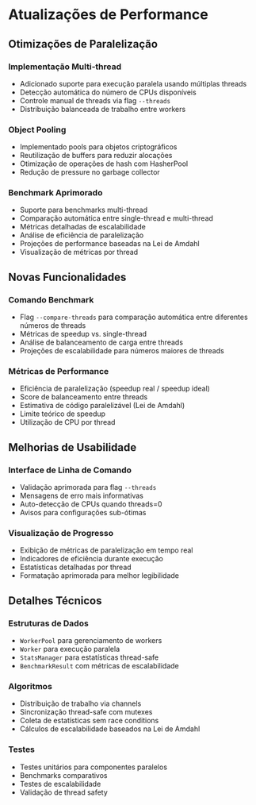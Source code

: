 # Atualizações de Performance

## Otimizações de Paralelização

### Implementação Multi-thread
- Adicionado suporte para execução paralela usando múltiplas threads
- Detecção automática do número de CPUs disponíveis
- Controle manual de threads via flag `--threads`
- Distribuição balanceada de trabalho entre workers

### Object Pooling
- Implementado pools para objetos criptográficos
- Reutilização de buffers para reduzir alocações
- Otimização de operações de hash com HasherPool
- Redução de pressure no garbage collector

### Benchmark Aprimorado
- Suporte para benchmarks multi-thread
- Comparação automática entre single-thread e multi-thread
- Métricas detalhadas de escalabilidade
- Análise de eficiência de paralelização
- Projeções de performance baseadas na Lei de Amdahl
- Visualização de métricas por thread

## Novas Funcionalidades

### Comando Benchmark
- Flag `--compare-threads` para comparação automática entre diferentes números de threads
- Métricas de speedup vs. single-thread
- Análise de balanceamento de carga entre threads
- Projeções de escalabilidade para números maiores de threads

### Métricas de Performance
- Eficiência de paralelização (speedup real / speedup ideal)
- Score de balanceamento entre threads
- Estimativa de código paralelizável (Lei de Amdahl)
- Limite teórico de speedup
- Utilização de CPU por thread

## Melhorias de Usabilidade

### Interface de Linha de Comando
- Validação aprimorada para flag `--threads`
- Mensagens de erro mais informativas
- Auto-detecção de CPUs quando threads=0
- Avisos para configurações sub-ótimas

### Visualização de Progresso
- Exibição de métricas de paralelização em tempo real
- Indicadores de eficiência durante execução
- Estatísticas detalhadas por thread
- Formatação aprimorada para melhor legibilidade

## Detalhes Técnicos

### Estruturas de Dados
- `WorkerPool` para gerenciamento de workers
- `Worker` para execução paralela
- `StatsManager` para estatísticas thread-safe
- `BenchmarkResult` com métricas de escalabilidade

### Algoritmos
- Distribuição de trabalho via channels
- Sincronização thread-safe com mutexes
- Coleta de estatísticas sem race conditions
- Cálculos de escalabilidade baseados na Lei de Amdahl

### Testes
- Testes unitários para componentes paralelos
- Benchmarks comparativos
- Testes de escalabilidade
- Validação de thread safety